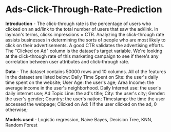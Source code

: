 # Ads-Click-Through-Rate-Prediction

**Introduction** - The click-through rate is the percentage of users who clicked on an ad/link to the total number of users that saw the ad/link. In layman's terms, clicks impressions = CTR. Analyzing the click-through rate assists businesses in determining the sorts of people who are most likely to click on their advertisements. A good CTR validates the advertising efforts. The "Clicked on Ad" column is the dataset's target variable. We're looking at the click-through rate of this marketing campaign to see if there's any correlation between user attributes and click-through rate.

**Data** - The dataset contains 50000 rows and 10 columns. All of the features in the dataset are listed below:
                    Daily Time Spent on Site: the user's daily time spent on the website;
                    User Age: the user's age;
                    Area Income: the average income in the user's neighborhood.
                    Daily Internet use: the user's daily internet use;
                    Ad Topic Line: the ad's title;
                    City: the user's city;
                    Gender: the user's gender; 
                    Country: the user's nation;
                    Timestamp: the time the user accessed the webpage;
                    Clicked on Ad: 1 if the user clicked on the ad, 0 otherwise;

**Models used** - Logistic regression, Naive Bayes, Decision Tree, KNN, Random Forest




